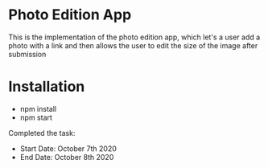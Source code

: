 # Photo Edition App

This is the implementation of the photo edition app, which let's a user add a photo with a link and then allows the user to edit the size of the image after submission

# Installation

- npm install
- npm start

Completed the task:

- Start Date: October 7th 2020
- End Date: October 8th 2020
